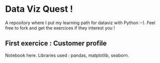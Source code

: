 # Data Viz Quest !
A repository where I put my learning path for dataviz with Python :-). Feel free to fork and get the exercices if they interest you !

## First exercice : Customer profile
Notebook here.
Libraries used : pandas, matplotlib, seaborn.
